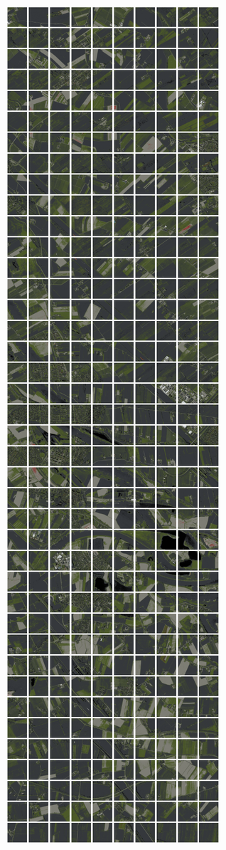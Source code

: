 <html>
<div>
<img src="https://github.com/HakkaTjakka/NL_TILE_MAP/blob/main/18/621/-1043/r.6210.-10430.png" height="44" width="44">
<img src="https://github.com/HakkaTjakka/NL_TILE_MAP/blob/main/18/621/-1043/r.6211.-10430.png" height="44" width="44">
<img src="https://github.com/HakkaTjakka/NL_TILE_MAP/blob/main/18/621/-1043/r.6212.-10430.png" height="44" width="44">
<img src="https://github.com/HakkaTjakka/NL_TILE_MAP/blob/main/18/621/-1043/r.6213.-10430.png" height="44" width="44">
<img src="https://github.com/HakkaTjakka/NL_TILE_MAP/blob/main/18/621/-1043/r.6214.-10430.png" height="44" width="44">
<img src="https://github.com/HakkaTjakka/NL_TILE_MAP/blob/main/18/621/-1043/r.6215.-10430.png" height="44" width="44">
<img src="https://github.com/HakkaTjakka/NL_TILE_MAP/blob/main/18/621/-1043/r.6216.-10430.png" height="44" width="44">
<img src="https://github.com/HakkaTjakka/NL_TILE_MAP/blob/main/18/621/-1043/r.6217.-10430.png" height="44" width="44">
<img src="https://github.com/HakkaTjakka/NL_TILE_MAP/blob/main/18/621/-1043/r.6218.-10430.png" height="44" width="44">
<img src="https://github.com/HakkaTjakka/NL_TILE_MAP/blob/main/18/621/-1043/r.6219.-10430.png" height="44" width="44">
<img src="https://github.com/HakkaTjakka/NL_TILE_MAP/blob/main/18/622/-1043/r.6220.-10430.png" height="44" width="44">
<img src="https://github.com/HakkaTjakka/NL_TILE_MAP/blob/main/18/622/-1043/r.6221.-10430.png" height="44" width="44">
<img src="https://github.com/HakkaTjakka/NL_TILE_MAP/blob/main/18/622/-1043/r.6222.-10430.png" height="44" width="44">
<img src="https://github.com/HakkaTjakka/NL_TILE_MAP/blob/main/18/622/-1043/r.6223.-10430.png" height="44" width="44">
<img src="https://github.com/HakkaTjakka/NL_TILE_MAP/blob/main/18/622/-1043/r.6224.-10430.png" height="44" width="44">
<img src="https://github.com/HakkaTjakka/NL_TILE_MAP/blob/main/18/622/-1043/r.6225.-10430.png" height="44" width="44">
<img src="https://github.com/HakkaTjakka/NL_TILE_MAP/blob/main/18/622/-1043/r.6226.-10430.png" height="44" width="44">
<img src="https://github.com/HakkaTjakka/NL_TILE_MAP/blob/main/18/622/-1043/r.6227.-10430.png" height="44" width="44">
<img src="https://github.com/HakkaTjakka/NL_TILE_MAP/blob/main/18/622/-1043/r.6228.-10430.png" height="44" width="44">
<img src="https://github.com/HakkaTjakka/NL_TILE_MAP/blob/main/18/622/-1043/r.6229.-10430.png" height="44" width="44">
<br>
<img src="https://github.com/HakkaTjakka/NL_TILE_MAP/blob/main/18/621/-1043/r.6210.-10429.png" height="44" width="44">
<img src="https://github.com/HakkaTjakka/NL_TILE_MAP/blob/main/18/621/-1043/r.6211.-10429.png" height="44" width="44">
<img src="https://github.com/HakkaTjakka/NL_TILE_MAP/blob/main/18/621/-1043/r.6212.-10429.png" height="44" width="44">
<img src="https://github.com/HakkaTjakka/NL_TILE_MAP/blob/main/18/621/-1043/r.6213.-10429.png" height="44" width="44">
<img src="https://github.com/HakkaTjakka/NL_TILE_MAP/blob/main/18/621/-1043/r.6214.-10429.png" height="44" width="44">
<img src="https://github.com/HakkaTjakka/NL_TILE_MAP/blob/main/18/621/-1043/r.6215.-10429.png" height="44" width="44">
<img src="https://github.com/HakkaTjakka/NL_TILE_MAP/blob/main/18/621/-1043/r.6216.-10429.png" height="44" width="44">
<img src="https://github.com/HakkaTjakka/NL_TILE_MAP/blob/main/18/621/-1043/r.6217.-10429.png" height="44" width="44">
<img src="https://github.com/HakkaTjakka/NL_TILE_MAP/blob/main/18/621/-1043/r.6218.-10429.png" height="44" width="44">
<img src="https://github.com/HakkaTjakka/NL_TILE_MAP/blob/main/18/621/-1043/r.6219.-10429.png" height="44" width="44">
<img src="https://github.com/HakkaTjakka/NL_TILE_MAP/blob/main/18/622/-1043/r.6220.-10429.png" height="44" width="44">
<img src="https://github.com/HakkaTjakka/NL_TILE_MAP/blob/main/18/622/-1043/r.6221.-10429.png" height="44" width="44">
<img src="https://github.com/HakkaTjakka/NL_TILE_MAP/blob/main/18/622/-1043/r.6222.-10429.png" height="44" width="44">
<img src="https://github.com/HakkaTjakka/NL_TILE_MAP/blob/main/18/622/-1043/r.6223.-10429.png" height="44" width="44">
<img src="https://github.com/HakkaTjakka/NL_TILE_MAP/blob/main/18/622/-1043/r.6224.-10429.png" height="44" width="44">
<img src="https://github.com/HakkaTjakka/NL_TILE_MAP/blob/main/18/622/-1043/r.6225.-10429.png" height="44" width="44">
<img src="https://github.com/HakkaTjakka/NL_TILE_MAP/blob/main/18/622/-1043/r.6226.-10429.png" height="44" width="44">
<img src="https://github.com/HakkaTjakka/NL_TILE_MAP/blob/main/18/622/-1043/r.6227.-10429.png" height="44" width="44">
<img src="https://github.com/HakkaTjakka/NL_TILE_MAP/blob/main/18/622/-1043/r.6228.-10429.png" height="44" width="44">
<img src="https://github.com/HakkaTjakka/NL_TILE_MAP/blob/main/18/622/-1043/r.6229.-10429.png" height="44" width="44">
<br>
<img src="https://github.com/HakkaTjakka/NL_TILE_MAP/blob/main/18/621/-1043/r.6210.-10428.png" height="44" width="44">
<img src="https://github.com/HakkaTjakka/NL_TILE_MAP/blob/main/18/621/-1043/r.6211.-10428.png" height="44" width="44">
<img src="https://github.com/HakkaTjakka/NL_TILE_MAP/blob/main/18/621/-1043/r.6212.-10428.png" height="44" width="44">
<img src="https://github.com/HakkaTjakka/NL_TILE_MAP/blob/main/18/621/-1043/r.6213.-10428.png" height="44" width="44">
<img src="https://github.com/HakkaTjakka/NL_TILE_MAP/blob/main/18/621/-1043/r.6214.-10428.png" height="44" width="44">
<img src="https://github.com/HakkaTjakka/NL_TILE_MAP/blob/main/18/621/-1043/r.6215.-10428.png" height="44" width="44">
<img src="https://github.com/HakkaTjakka/NL_TILE_MAP/blob/main/18/621/-1043/r.6216.-10428.png" height="44" width="44">
<img src="https://github.com/HakkaTjakka/NL_TILE_MAP/blob/main/18/621/-1043/r.6217.-10428.png" height="44" width="44">
<img src="https://github.com/HakkaTjakka/NL_TILE_MAP/blob/main/18/621/-1043/r.6218.-10428.png" height="44" width="44">
<img src="https://github.com/HakkaTjakka/NL_TILE_MAP/blob/main/18/621/-1043/r.6219.-10428.png" height="44" width="44">
<img src="https://github.com/HakkaTjakka/NL_TILE_MAP/blob/main/18/622/-1043/r.6220.-10428.png" height="44" width="44">
<img src="https://github.com/HakkaTjakka/NL_TILE_MAP/blob/main/18/622/-1043/r.6221.-10428.png" height="44" width="44">
<img src="https://github.com/HakkaTjakka/NL_TILE_MAP/blob/main/18/622/-1043/r.6222.-10428.png" height="44" width="44">
<img src="https://github.com/HakkaTjakka/NL_TILE_MAP/blob/main/18/622/-1043/r.6223.-10428.png" height="44" width="44">
<img src="https://github.com/HakkaTjakka/NL_TILE_MAP/blob/main/18/622/-1043/r.6224.-10428.png" height="44" width="44">
<img src="https://github.com/HakkaTjakka/NL_TILE_MAP/blob/main/18/622/-1043/r.6225.-10428.png" height="44" width="44">
<img src="https://github.com/HakkaTjakka/NL_TILE_MAP/blob/main/18/622/-1043/r.6226.-10428.png" height="44" width="44">
<img src="https://github.com/HakkaTjakka/NL_TILE_MAP/blob/main/18/622/-1043/r.6227.-10428.png" height="44" width="44">
<img src="https://github.com/HakkaTjakka/NL_TILE_MAP/blob/main/18/622/-1043/r.6228.-10428.png" height="44" width="44">
<img src="https://github.com/HakkaTjakka/NL_TILE_MAP/blob/main/18/622/-1043/r.6229.-10428.png" height="44" width="44">
<br>
<img src="https://github.com/HakkaTjakka/NL_TILE_MAP/blob/main/18/621/-1043/r.6210.-10427.png" height="44" width="44">
<img src="https://github.com/HakkaTjakka/NL_TILE_MAP/blob/main/18/621/-1043/r.6211.-10427.png" height="44" width="44">
<img src="https://github.com/HakkaTjakka/NL_TILE_MAP/blob/main/18/621/-1043/r.6212.-10427.png" height="44" width="44">
<img src="https://github.com/HakkaTjakka/NL_TILE_MAP/blob/main/18/621/-1043/r.6213.-10427.png" height="44" width="44">
<img src="https://github.com/HakkaTjakka/NL_TILE_MAP/blob/main/18/621/-1043/r.6214.-10427.png" height="44" width="44">
<img src="https://github.com/HakkaTjakka/NL_TILE_MAP/blob/main/18/621/-1043/r.6215.-10427.png" height="44" width="44">
<img src="https://github.com/HakkaTjakka/NL_TILE_MAP/blob/main/18/621/-1043/r.6216.-10427.png" height="44" width="44">
<img src="https://github.com/HakkaTjakka/NL_TILE_MAP/blob/main/18/621/-1043/r.6217.-10427.png" height="44" width="44">
<img src="https://github.com/HakkaTjakka/NL_TILE_MAP/blob/main/18/621/-1043/r.6218.-10427.png" height="44" width="44">
<img src="https://github.com/HakkaTjakka/NL_TILE_MAP/blob/main/18/621/-1043/r.6219.-10427.png" height="44" width="44">
<img src="https://github.com/HakkaTjakka/NL_TILE_MAP/blob/main/18/622/-1043/r.6220.-10427.png" height="44" width="44">
<img src="https://github.com/HakkaTjakka/NL_TILE_MAP/blob/main/18/622/-1043/r.6221.-10427.png" height="44" width="44">
<img src="https://github.com/HakkaTjakka/NL_TILE_MAP/blob/main/18/622/-1043/r.6222.-10427.png" height="44" width="44">
<img src="https://github.com/HakkaTjakka/NL_TILE_MAP/blob/main/18/622/-1043/r.6223.-10427.png" height="44" width="44">
<img src="https://github.com/HakkaTjakka/NL_TILE_MAP/blob/main/18/622/-1043/r.6224.-10427.png" height="44" width="44">
<img src="https://github.com/HakkaTjakka/NL_TILE_MAP/blob/main/18/622/-1043/r.6225.-10427.png" height="44" width="44">
<img src="https://github.com/HakkaTjakka/NL_TILE_MAP/blob/main/18/622/-1043/r.6226.-10427.png" height="44" width="44">
<img src="https://github.com/HakkaTjakka/NL_TILE_MAP/blob/main/18/622/-1043/r.6227.-10427.png" height="44" width="44">
<img src="https://github.com/HakkaTjakka/NL_TILE_MAP/blob/main/18/622/-1043/r.6228.-10427.png" height="44" width="44">
<img src="https://github.com/HakkaTjakka/NL_TILE_MAP/blob/main/18/622/-1043/r.6229.-10427.png" height="44" width="44">
<br>
<img src="https://github.com/HakkaTjakka/NL_TILE_MAP/blob/main/18/621/-1043/r.6210.-10426.png" height="44" width="44">
<img src="https://github.com/HakkaTjakka/NL_TILE_MAP/blob/main/18/621/-1043/r.6211.-10426.png" height="44" width="44">
<img src="https://github.com/HakkaTjakka/NL_TILE_MAP/blob/main/18/621/-1043/r.6212.-10426.png" height="44" width="44">
<img src="https://github.com/HakkaTjakka/NL_TILE_MAP/blob/main/18/621/-1043/r.6213.-10426.png" height="44" width="44">
<img src="https://github.com/HakkaTjakka/NL_TILE_MAP/blob/main/18/621/-1043/r.6214.-10426.png" height="44" width="44">
<img src="https://github.com/HakkaTjakka/NL_TILE_MAP/blob/main/18/621/-1043/r.6215.-10426.png" height="44" width="44">
<img src="https://github.com/HakkaTjakka/NL_TILE_MAP/blob/main/18/621/-1043/r.6216.-10426.png" height="44" width="44">
<img src="https://github.com/HakkaTjakka/NL_TILE_MAP/blob/main/18/621/-1043/r.6217.-10426.png" height="44" width="44">
<img src="https://github.com/HakkaTjakka/NL_TILE_MAP/blob/main/18/621/-1043/r.6218.-10426.png" height="44" width="44">
<img src="https://github.com/HakkaTjakka/NL_TILE_MAP/blob/main/18/621/-1043/r.6219.-10426.png" height="44" width="44">
<img src="https://github.com/HakkaTjakka/NL_TILE_MAP/blob/main/18/622/-1043/r.6220.-10426.png" height="44" width="44">
<img src="https://github.com/HakkaTjakka/NL_TILE_MAP/blob/main/18/622/-1043/r.6221.-10426.png" height="44" width="44">
<img src="https://github.com/HakkaTjakka/NL_TILE_MAP/blob/main/18/622/-1043/r.6222.-10426.png" height="44" width="44">
<img src="https://github.com/HakkaTjakka/NL_TILE_MAP/blob/main/18/622/-1043/r.6223.-10426.png" height="44" width="44">
<img src="https://github.com/HakkaTjakka/NL_TILE_MAP/blob/main/18/622/-1043/r.6224.-10426.png" height="44" width="44">
<img src="https://github.com/HakkaTjakka/NL_TILE_MAP/blob/main/18/622/-1043/r.6225.-10426.png" height="44" width="44">
<img src="https://github.com/HakkaTjakka/NL_TILE_MAP/blob/main/18/622/-1043/r.6226.-10426.png" height="44" width="44">
<img src="https://github.com/HakkaTjakka/NL_TILE_MAP/blob/main/18/622/-1043/r.6227.-10426.png" height="44" width="44">
<img src="https://github.com/HakkaTjakka/NL_TILE_MAP/blob/main/18/622/-1043/r.6228.-10426.png" height="44" width="44">
<img src="https://github.com/HakkaTjakka/NL_TILE_MAP/blob/main/18/622/-1043/r.6229.-10426.png" height="44" width="44">
<br>
<img src="https://github.com/HakkaTjakka/NL_TILE_MAP/blob/main/18/621/-1043/r.6210.-10425.png" height="44" width="44">
<img src="https://github.com/HakkaTjakka/NL_TILE_MAP/blob/main/18/621/-1043/r.6211.-10425.png" height="44" width="44">
<img src="https://github.com/HakkaTjakka/NL_TILE_MAP/blob/main/18/621/-1043/r.6212.-10425.png" height="44" width="44">
<img src="https://github.com/HakkaTjakka/NL_TILE_MAP/blob/main/18/621/-1043/r.6213.-10425.png" height="44" width="44">
<img src="https://github.com/HakkaTjakka/NL_TILE_MAP/blob/main/18/621/-1043/r.6214.-10425.png" height="44" width="44">
<img src="https://github.com/HakkaTjakka/NL_TILE_MAP/blob/main/18/621/-1043/r.6215.-10425.png" height="44" width="44">
<img src="https://github.com/HakkaTjakka/NL_TILE_MAP/blob/main/18/621/-1043/r.6216.-10425.png" height="44" width="44">
<img src="https://github.com/HakkaTjakka/NL_TILE_MAP/blob/main/18/621/-1043/r.6217.-10425.png" height="44" width="44">
<img src="https://github.com/HakkaTjakka/NL_TILE_MAP/blob/main/18/621/-1043/r.6218.-10425.png" height="44" width="44">
<img src="https://github.com/HakkaTjakka/NL_TILE_MAP/blob/main/18/621/-1043/r.6219.-10425.png" height="44" width="44">
<img src="https://github.com/HakkaTjakka/NL_TILE_MAP/blob/main/18/622/-1043/r.6220.-10425.png" height="44" width="44">
<img src="https://github.com/HakkaTjakka/NL_TILE_MAP/blob/main/18/622/-1043/r.6221.-10425.png" height="44" width="44">
<img src="https://github.com/HakkaTjakka/NL_TILE_MAP/blob/main/18/622/-1043/r.6222.-10425.png" height="44" width="44">
<img src="https://github.com/HakkaTjakka/NL_TILE_MAP/blob/main/18/622/-1043/r.6223.-10425.png" height="44" width="44">
<img src="https://github.com/HakkaTjakka/NL_TILE_MAP/blob/main/18/622/-1043/r.6224.-10425.png" height="44" width="44">
<img src="https://github.com/HakkaTjakka/NL_TILE_MAP/blob/main/18/622/-1043/r.6225.-10425.png" height="44" width="44">
<img src="https://github.com/HakkaTjakka/NL_TILE_MAP/blob/main/18/622/-1043/r.6226.-10425.png" height="44" width="44">
<img src="https://github.com/HakkaTjakka/NL_TILE_MAP/blob/main/18/622/-1043/r.6227.-10425.png" height="44" width="44">
<img src="https://github.com/HakkaTjakka/NL_TILE_MAP/blob/main/18/622/-1043/r.6228.-10425.png" height="44" width="44">
<img src="https://github.com/HakkaTjakka/NL_TILE_MAP/blob/main/18/622/-1043/r.6229.-10425.png" height="44" width="44">
<br>
<img src="https://github.com/HakkaTjakka/NL_TILE_MAP/blob/main/18/621/-1043/r.6210.-10424.png" height="44" width="44">
<img src="https://github.com/HakkaTjakka/NL_TILE_MAP/blob/main/18/621/-1043/r.6211.-10424.png" height="44" width="44">
<img src="https://github.com/HakkaTjakka/NL_TILE_MAP/blob/main/18/621/-1043/r.6212.-10424.png" height="44" width="44">
<img src="https://github.com/HakkaTjakka/NL_TILE_MAP/blob/main/18/621/-1043/r.6213.-10424.png" height="44" width="44">
<img src="https://github.com/HakkaTjakka/NL_TILE_MAP/blob/main/18/621/-1043/r.6214.-10424.png" height="44" width="44">
<img src="https://github.com/HakkaTjakka/NL_TILE_MAP/blob/main/18/621/-1043/r.6215.-10424.png" height="44" width="44">
<img src="https://github.com/HakkaTjakka/NL_TILE_MAP/blob/main/18/621/-1043/r.6216.-10424.png" height="44" width="44">
<img src="https://github.com/HakkaTjakka/NL_TILE_MAP/blob/main/18/621/-1043/r.6217.-10424.png" height="44" width="44">
<img src="https://github.com/HakkaTjakka/NL_TILE_MAP/blob/main/18/621/-1043/r.6218.-10424.png" height="44" width="44">
<img src="https://github.com/HakkaTjakka/NL_TILE_MAP/blob/main/18/621/-1043/r.6219.-10424.png" height="44" width="44">
<img src="https://github.com/HakkaTjakka/NL_TILE_MAP/blob/main/18/622/-1043/r.6220.-10424.png" height="44" width="44">
<img src="https://github.com/HakkaTjakka/NL_TILE_MAP/blob/main/18/622/-1043/r.6221.-10424.png" height="44" width="44">
<img src="https://github.com/HakkaTjakka/NL_TILE_MAP/blob/main/18/622/-1043/r.6222.-10424.png" height="44" width="44">
<img src="https://github.com/HakkaTjakka/NL_TILE_MAP/blob/main/18/622/-1043/r.6223.-10424.png" height="44" width="44">
<img src="https://github.com/HakkaTjakka/NL_TILE_MAP/blob/main/18/622/-1043/r.6224.-10424.png" height="44" width="44">
<img src="https://github.com/HakkaTjakka/NL_TILE_MAP/blob/main/18/622/-1043/r.6225.-10424.png" height="44" width="44">
<img src="https://github.com/HakkaTjakka/NL_TILE_MAP/blob/main/18/622/-1043/r.6226.-10424.png" height="44" width="44">
<img src="https://github.com/HakkaTjakka/NL_TILE_MAP/blob/main/18/622/-1043/r.6227.-10424.png" height="44" width="44">
<img src="https://github.com/HakkaTjakka/NL_TILE_MAP/blob/main/18/622/-1043/r.6228.-10424.png" height="44" width="44">
<img src="https://github.com/HakkaTjakka/NL_TILE_MAP/blob/main/18/622/-1043/r.6229.-10424.png" height="44" width="44">
<br>
<img src="https://github.com/HakkaTjakka/NL_TILE_MAP/blob/main/18/621/-1043/r.6210.-10423.png" height="44" width="44">
<img src="https://github.com/HakkaTjakka/NL_TILE_MAP/blob/main/18/621/-1043/r.6211.-10423.png" height="44" width="44">
<img src="https://github.com/HakkaTjakka/NL_TILE_MAP/blob/main/18/621/-1043/r.6212.-10423.png" height="44" width="44">
<img src="https://github.com/HakkaTjakka/NL_TILE_MAP/blob/main/18/621/-1043/r.6213.-10423.png" height="44" width="44">
<img src="https://github.com/HakkaTjakka/NL_TILE_MAP/blob/main/18/621/-1043/r.6214.-10423.png" height="44" width="44">
<img src="https://github.com/HakkaTjakka/NL_TILE_MAP/blob/main/18/621/-1043/r.6215.-10423.png" height="44" width="44">
<img src="https://github.com/HakkaTjakka/NL_TILE_MAP/blob/main/18/621/-1043/r.6216.-10423.png" height="44" width="44">
<img src="https://github.com/HakkaTjakka/NL_TILE_MAP/blob/main/18/621/-1043/r.6217.-10423.png" height="44" width="44">
<img src="https://github.com/HakkaTjakka/NL_TILE_MAP/blob/main/18/621/-1043/r.6218.-10423.png" height="44" width="44">
<img src="https://github.com/HakkaTjakka/NL_TILE_MAP/blob/main/18/621/-1043/r.6219.-10423.png" height="44" width="44">
<img src="https://github.com/HakkaTjakka/NL_TILE_MAP/blob/main/18/622/-1043/r.6220.-10423.png" height="44" width="44">
<img src="https://github.com/HakkaTjakka/NL_TILE_MAP/blob/main/18/622/-1043/r.6221.-10423.png" height="44" width="44">
<img src="https://github.com/HakkaTjakka/NL_TILE_MAP/blob/main/18/622/-1043/r.6222.-10423.png" height="44" width="44">
<img src="https://github.com/HakkaTjakka/NL_TILE_MAP/blob/main/18/622/-1043/r.6223.-10423.png" height="44" width="44">
<img src="https://github.com/HakkaTjakka/NL_TILE_MAP/blob/main/18/622/-1043/r.6224.-10423.png" height="44" width="44">
<img src="https://github.com/HakkaTjakka/NL_TILE_MAP/blob/main/18/622/-1043/r.6225.-10423.png" height="44" width="44">
<img src="https://github.com/HakkaTjakka/NL_TILE_MAP/blob/main/18/622/-1043/r.6226.-10423.png" height="44" width="44">
<img src="https://github.com/HakkaTjakka/NL_TILE_MAP/blob/main/18/622/-1043/r.6227.-10423.png" height="44" width="44">
<img src="https://github.com/HakkaTjakka/NL_TILE_MAP/blob/main/18/622/-1043/r.6228.-10423.png" height="44" width="44">
<img src="https://github.com/HakkaTjakka/NL_TILE_MAP/blob/main/18/622/-1043/r.6229.-10423.png" height="44" width="44">
<br>
<img src="https://github.com/HakkaTjakka/NL_TILE_MAP/blob/main/18/621/-1043/r.6210.-10422.png" height="44" width="44">
<img src="https://github.com/HakkaTjakka/NL_TILE_MAP/blob/main/18/621/-1043/r.6211.-10422.png" height="44" width="44">
<img src="https://github.com/HakkaTjakka/NL_TILE_MAP/blob/main/18/621/-1043/r.6212.-10422.png" height="44" width="44">
<img src="https://github.com/HakkaTjakka/NL_TILE_MAP/blob/main/18/621/-1043/r.6213.-10422.png" height="44" width="44">
<img src="https://github.com/HakkaTjakka/NL_TILE_MAP/blob/main/18/621/-1043/r.6214.-10422.png" height="44" width="44">
<img src="https://github.com/HakkaTjakka/NL_TILE_MAP/blob/main/18/621/-1043/r.6215.-10422.png" height="44" width="44">
<img src="https://github.com/HakkaTjakka/NL_TILE_MAP/blob/main/18/621/-1043/r.6216.-10422.png" height="44" width="44">
<img src="https://github.com/HakkaTjakka/NL_TILE_MAP/blob/main/18/621/-1043/r.6217.-10422.png" height="44" width="44">
<img src="https://github.com/HakkaTjakka/NL_TILE_MAP/blob/main/18/621/-1043/r.6218.-10422.png" height="44" width="44">
<img src="https://github.com/HakkaTjakka/NL_TILE_MAP/blob/main/18/621/-1043/r.6219.-10422.png" height="44" width="44">
<img src="https://github.com/HakkaTjakka/NL_TILE_MAP/blob/main/18/622/-1043/r.6220.-10422.png" height="44" width="44">
<img src="https://github.com/HakkaTjakka/NL_TILE_MAP/blob/main/18/622/-1043/r.6221.-10422.png" height="44" width="44">
<img src="https://github.com/HakkaTjakka/NL_TILE_MAP/blob/main/18/622/-1043/r.6222.-10422.png" height="44" width="44">
<img src="https://github.com/HakkaTjakka/NL_TILE_MAP/blob/main/18/622/-1043/r.6223.-10422.png" height="44" width="44">
<img src="https://github.com/HakkaTjakka/NL_TILE_MAP/blob/main/18/622/-1043/r.6224.-10422.png" height="44" width="44">
<img src="https://github.com/HakkaTjakka/NL_TILE_MAP/blob/main/18/622/-1043/r.6225.-10422.png" height="44" width="44">
<img src="https://github.com/HakkaTjakka/NL_TILE_MAP/blob/main/18/622/-1043/r.6226.-10422.png" height="44" width="44">
<img src="https://github.com/HakkaTjakka/NL_TILE_MAP/blob/main/18/622/-1043/r.6227.-10422.png" height="44" width="44">
<img src="https://github.com/HakkaTjakka/NL_TILE_MAP/blob/main/18/622/-1043/r.6228.-10422.png" height="44" width="44">
<img src="https://github.com/HakkaTjakka/NL_TILE_MAP/blob/main/18/622/-1043/r.6229.-10422.png" height="44" width="44">
<br>
<img src="https://github.com/HakkaTjakka/NL_TILE_MAP/blob/main/18/621/-1043/r.6210.-10421.png" height="44" width="44">
<img src="https://github.com/HakkaTjakka/NL_TILE_MAP/blob/main/18/621/-1043/r.6211.-10421.png" height="44" width="44">
<img src="https://github.com/HakkaTjakka/NL_TILE_MAP/blob/main/18/621/-1043/r.6212.-10421.png" height="44" width="44">
<img src="https://github.com/HakkaTjakka/NL_TILE_MAP/blob/main/18/621/-1043/r.6213.-10421.png" height="44" width="44">
<img src="https://github.com/HakkaTjakka/NL_TILE_MAP/blob/main/18/621/-1043/r.6214.-10421.png" height="44" width="44">
<img src="https://github.com/HakkaTjakka/NL_TILE_MAP/blob/main/18/621/-1043/r.6215.-10421.png" height="44" width="44">
<img src="https://github.com/HakkaTjakka/NL_TILE_MAP/blob/main/18/621/-1043/r.6216.-10421.png" height="44" width="44">
<img src="https://github.com/HakkaTjakka/NL_TILE_MAP/blob/main/18/621/-1043/r.6217.-10421.png" height="44" width="44">
<img src="https://github.com/HakkaTjakka/NL_TILE_MAP/blob/main/18/621/-1043/r.6218.-10421.png" height="44" width="44">
<img src="https://github.com/HakkaTjakka/NL_TILE_MAP/blob/main/18/621/-1043/r.6219.-10421.png" height="44" width="44">
<img src="https://github.com/HakkaTjakka/NL_TILE_MAP/blob/main/18/622/-1043/r.6220.-10421.png" height="44" width="44">
<img src="https://github.com/HakkaTjakka/NL_TILE_MAP/blob/main/18/622/-1043/r.6221.-10421.png" height="44" width="44">
<img src="https://github.com/HakkaTjakka/NL_TILE_MAP/blob/main/18/622/-1043/r.6222.-10421.png" height="44" width="44">
<img src="https://github.com/HakkaTjakka/NL_TILE_MAP/blob/main/18/622/-1043/r.6223.-10421.png" height="44" width="44">
<img src="https://github.com/HakkaTjakka/NL_TILE_MAP/blob/main/18/622/-1043/r.6224.-10421.png" height="44" width="44">
<img src="https://github.com/HakkaTjakka/NL_TILE_MAP/blob/main/18/622/-1043/r.6225.-10421.png" height="44" width="44">
<img src="https://github.com/HakkaTjakka/NL_TILE_MAP/blob/main/18/622/-1043/r.6226.-10421.png" height="44" width="44">
<img src="https://github.com/HakkaTjakka/NL_TILE_MAP/blob/main/18/622/-1043/r.6227.-10421.png" height="44" width="44">
<img src="https://github.com/HakkaTjakka/NL_TILE_MAP/blob/main/18/622/-1043/r.6228.-10421.png" height="44" width="44">
<img src="https://github.com/HakkaTjakka/NL_TILE_MAP/blob/main/18/622/-1043/r.6229.-10421.png" height="44" width="44">
<br>
<img src="https://github.com/HakkaTjakka/NL_TILE_MAP/blob/main/18/621/-1042/r.6210.-10420.png" height="44" width="44">
<img src="https://github.com/HakkaTjakka/NL_TILE_MAP/blob/main/18/621/-1042/r.6211.-10420.png" height="44" width="44">
<img src="https://github.com/HakkaTjakka/NL_TILE_MAP/blob/main/18/621/-1042/r.6212.-10420.png" height="44" width="44">
<img src="https://github.com/HakkaTjakka/NL_TILE_MAP/blob/main/18/621/-1042/r.6213.-10420.png" height="44" width="44">
<img src="https://github.com/HakkaTjakka/NL_TILE_MAP/blob/main/18/621/-1042/r.6214.-10420.png" height="44" width="44">
<img src="https://github.com/HakkaTjakka/NL_TILE_MAP/blob/main/18/621/-1042/r.6215.-10420.png" height="44" width="44">
<img src="https://github.com/HakkaTjakka/NL_TILE_MAP/blob/main/18/621/-1042/r.6216.-10420.png" height="44" width="44">
<img src="https://github.com/HakkaTjakka/NL_TILE_MAP/blob/main/18/621/-1042/r.6217.-10420.png" height="44" width="44">
<img src="https://github.com/HakkaTjakka/NL_TILE_MAP/blob/main/18/621/-1042/r.6218.-10420.png" height="44" width="44">
<img src="https://github.com/HakkaTjakka/NL_TILE_MAP/blob/main/18/621/-1042/r.6219.-10420.png" height="44" width="44">
<img src="https://github.com/HakkaTjakka/NL_TILE_MAP/blob/main/18/622/-1042/r.6220.-10420.png" height="44" width="44">
<img src="https://github.com/HakkaTjakka/NL_TILE_MAP/blob/main/18/622/-1042/r.6221.-10420.png" height="44" width="44">
<img src="https://github.com/HakkaTjakka/NL_TILE_MAP/blob/main/18/622/-1042/r.6222.-10420.png" height="44" width="44">
<img src="https://github.com/HakkaTjakka/NL_TILE_MAP/blob/main/18/622/-1042/r.6223.-10420.png" height="44" width="44">
<img src="https://github.com/HakkaTjakka/NL_TILE_MAP/blob/main/18/622/-1042/r.6224.-10420.png" height="44" width="44">
<img src="https://github.com/HakkaTjakka/NL_TILE_MAP/blob/main/18/622/-1042/r.6225.-10420.png" height="44" width="44">
<img src="https://github.com/HakkaTjakka/NL_TILE_MAP/blob/main/18/622/-1042/r.6226.-10420.png" height="44" width="44">
<img src="https://github.com/HakkaTjakka/NL_TILE_MAP/blob/main/18/622/-1042/r.6227.-10420.png" height="44" width="44">
<img src="https://github.com/HakkaTjakka/NL_TILE_MAP/blob/main/18/622/-1042/r.6228.-10420.png" height="44" width="44">
<img src="https://github.com/HakkaTjakka/NL_TILE_MAP/blob/main/18/622/-1042/r.6229.-10420.png" height="44" width="44">
<br>
<img src="https://github.com/HakkaTjakka/NL_TILE_MAP/blob/main/18/621/-1042/r.6210.-10419.png" height="44" width="44">
<img src="https://github.com/HakkaTjakka/NL_TILE_MAP/blob/main/18/621/-1042/r.6211.-10419.png" height="44" width="44">
<img src="https://github.com/HakkaTjakka/NL_TILE_MAP/blob/main/18/621/-1042/r.6212.-10419.png" height="44" width="44">
<img src="https://github.com/HakkaTjakka/NL_TILE_MAP/blob/main/18/621/-1042/r.6213.-10419.png" height="44" width="44">
<img src="https://github.com/HakkaTjakka/NL_TILE_MAP/blob/main/18/621/-1042/r.6214.-10419.png" height="44" width="44">
<img src="https://github.com/HakkaTjakka/NL_TILE_MAP/blob/main/18/621/-1042/r.6215.-10419.png" height="44" width="44">
<img src="https://github.com/HakkaTjakka/NL_TILE_MAP/blob/main/18/621/-1042/r.6216.-10419.png" height="44" width="44">
<img src="https://github.com/HakkaTjakka/NL_TILE_MAP/blob/main/18/621/-1042/r.6217.-10419.png" height="44" width="44">
<img src="https://github.com/HakkaTjakka/NL_TILE_MAP/blob/main/18/621/-1042/r.6218.-10419.png" height="44" width="44">
<img src="https://github.com/HakkaTjakka/NL_TILE_MAP/blob/main/18/621/-1042/r.6219.-10419.png" height="44" width="44">
<img src="https://github.com/HakkaTjakka/NL_TILE_MAP/blob/main/18/622/-1042/r.6220.-10419.png" height="44" width="44">
<img src="https://github.com/HakkaTjakka/NL_TILE_MAP/blob/main/18/622/-1042/r.6221.-10419.png" height="44" width="44">
<img src="https://github.com/HakkaTjakka/NL_TILE_MAP/blob/main/18/622/-1042/r.6222.-10419.png" height="44" width="44">
<img src="https://github.com/HakkaTjakka/NL_TILE_MAP/blob/main/18/622/-1042/r.6223.-10419.png" height="44" width="44">
<img src="https://github.com/HakkaTjakka/NL_TILE_MAP/blob/main/18/622/-1042/r.6224.-10419.png" height="44" width="44">
<img src="https://github.com/HakkaTjakka/NL_TILE_MAP/blob/main/18/622/-1042/r.6225.-10419.png" height="44" width="44">
<img src="https://github.com/HakkaTjakka/NL_TILE_MAP/blob/main/18/622/-1042/r.6226.-10419.png" height="44" width="44">
<img src="https://github.com/HakkaTjakka/NL_TILE_MAP/blob/main/18/622/-1042/r.6227.-10419.png" height="44" width="44">
<img src="https://github.com/HakkaTjakka/NL_TILE_MAP/blob/main/18/622/-1042/r.6228.-10419.png" height="44" width="44">
<img src="https://github.com/HakkaTjakka/NL_TILE_MAP/blob/main/18/622/-1042/r.6229.-10419.png" height="44" width="44">
<br>
<img src="https://github.com/HakkaTjakka/NL_TILE_MAP/blob/main/18/621/-1042/r.6210.-10418.png" height="44" width="44">
<img src="https://github.com/HakkaTjakka/NL_TILE_MAP/blob/main/18/621/-1042/r.6211.-10418.png" height="44" width="44">
<img src="https://github.com/HakkaTjakka/NL_TILE_MAP/blob/main/18/621/-1042/r.6212.-10418.png" height="44" width="44">
<img src="https://github.com/HakkaTjakka/NL_TILE_MAP/blob/main/18/621/-1042/r.6213.-10418.png" height="44" width="44">
<img src="https://github.com/HakkaTjakka/NL_TILE_MAP/blob/main/18/621/-1042/r.6214.-10418.png" height="44" width="44">
<img src="https://github.com/HakkaTjakka/NL_TILE_MAP/blob/main/18/621/-1042/r.6215.-10418.png" height="44" width="44">
<img src="https://github.com/HakkaTjakka/NL_TILE_MAP/blob/main/18/621/-1042/r.6216.-10418.png" height="44" width="44">
<img src="https://github.com/HakkaTjakka/NL_TILE_MAP/blob/main/18/621/-1042/r.6217.-10418.png" height="44" width="44">
<img src="https://github.com/HakkaTjakka/NL_TILE_MAP/blob/main/18/621/-1042/r.6218.-10418.png" height="44" width="44">
<img src="https://github.com/HakkaTjakka/NL_TILE_MAP/blob/main/18/621/-1042/r.6219.-10418.png" height="44" width="44">
<img src="https://github.com/HakkaTjakka/NL_TILE_MAP/blob/main/18/622/-1042/r.6220.-10418.png" height="44" width="44">
<img src="https://github.com/HakkaTjakka/NL_TILE_MAP/blob/main/18/622/-1042/r.6221.-10418.png" height="44" width="44">
<img src="https://github.com/HakkaTjakka/NL_TILE_MAP/blob/main/18/622/-1042/r.6222.-10418.png" height="44" width="44">
<img src="https://github.com/HakkaTjakka/NL_TILE_MAP/blob/main/18/622/-1042/r.6223.-10418.png" height="44" width="44">
<img src="https://github.com/HakkaTjakka/NL_TILE_MAP/blob/main/18/622/-1042/r.6224.-10418.png" height="44" width="44">
<img src="https://github.com/HakkaTjakka/NL_TILE_MAP/blob/main/18/622/-1042/r.6225.-10418.png" height="44" width="44">
<img src="https://github.com/HakkaTjakka/NL_TILE_MAP/blob/main/18/622/-1042/r.6226.-10418.png" height="44" width="44">
<img src="https://github.com/HakkaTjakka/NL_TILE_MAP/blob/main/18/622/-1042/r.6227.-10418.png" height="44" width="44">
<img src="https://github.com/HakkaTjakka/NL_TILE_MAP/blob/main/18/622/-1042/r.6228.-10418.png" height="44" width="44">
<img src="https://github.com/HakkaTjakka/NL_TILE_MAP/blob/main/18/622/-1042/r.6229.-10418.png" height="44" width="44">
<br>
<img src="https://github.com/HakkaTjakka/NL_TILE_MAP/blob/main/18/621/-1042/r.6210.-10417.png" height="44" width="44">
<img src="https://github.com/HakkaTjakka/NL_TILE_MAP/blob/main/18/621/-1042/r.6211.-10417.png" height="44" width="44">
<img src="https://github.com/HakkaTjakka/NL_TILE_MAP/blob/main/18/621/-1042/r.6212.-10417.png" height="44" width="44">
<img src="https://github.com/HakkaTjakka/NL_TILE_MAP/blob/main/18/621/-1042/r.6213.-10417.png" height="44" width="44">
<img src="https://github.com/HakkaTjakka/NL_TILE_MAP/blob/main/18/621/-1042/r.6214.-10417.png" height="44" width="44">
<img src="https://github.com/HakkaTjakka/NL_TILE_MAP/blob/main/18/621/-1042/r.6215.-10417.png" height="44" width="44">
<img src="https://github.com/HakkaTjakka/NL_TILE_MAP/blob/main/18/621/-1042/r.6216.-10417.png" height="44" width="44">
<img src="https://github.com/HakkaTjakka/NL_TILE_MAP/blob/main/18/621/-1042/r.6217.-10417.png" height="44" width="44">
<img src="https://github.com/HakkaTjakka/NL_TILE_MAP/blob/main/18/621/-1042/r.6218.-10417.png" height="44" width="44">
<img src="https://github.com/HakkaTjakka/NL_TILE_MAP/blob/main/18/621/-1042/r.6219.-10417.png" height="44" width="44">
<img src="https://github.com/HakkaTjakka/NL_TILE_MAP/blob/main/18/622/-1042/r.6220.-10417.png" height="44" width="44">
<img src="https://github.com/HakkaTjakka/NL_TILE_MAP/blob/main/18/622/-1042/r.6221.-10417.png" height="44" width="44">
<img src="https://github.com/HakkaTjakka/NL_TILE_MAP/blob/main/18/622/-1042/r.6222.-10417.png" height="44" width="44">
<img src="https://github.com/HakkaTjakka/NL_TILE_MAP/blob/main/18/622/-1042/r.6223.-10417.png" height="44" width="44">
<img src="https://github.com/HakkaTjakka/NL_TILE_MAP/blob/main/18/622/-1042/r.6224.-10417.png" height="44" width="44">
<img src="https://github.com/HakkaTjakka/NL_TILE_MAP/blob/main/18/622/-1042/r.6225.-10417.png" height="44" width="44">
<img src="https://github.com/HakkaTjakka/NL_TILE_MAP/blob/main/18/622/-1042/r.6226.-10417.png" height="44" width="44">
<img src="https://github.com/HakkaTjakka/NL_TILE_MAP/blob/main/18/622/-1042/r.6227.-10417.png" height="44" width="44">
<img src="https://github.com/HakkaTjakka/NL_TILE_MAP/blob/main/18/622/-1042/r.6228.-10417.png" height="44" width="44">
<img src="https://github.com/HakkaTjakka/NL_TILE_MAP/blob/main/18/622/-1042/r.6229.-10417.png" height="44" width="44">
<br>
<img src="https://github.com/HakkaTjakka/NL_TILE_MAP/blob/main/18/621/-1042/r.6210.-10416.png" height="44" width="44">
<img src="https://github.com/HakkaTjakka/NL_TILE_MAP/blob/main/18/621/-1042/r.6211.-10416.png" height="44" width="44">
<img src="https://github.com/HakkaTjakka/NL_TILE_MAP/blob/main/18/621/-1042/r.6212.-10416.png" height="44" width="44">
<img src="https://github.com/HakkaTjakka/NL_TILE_MAP/blob/main/18/621/-1042/r.6213.-10416.png" height="44" width="44">
<img src="https://github.com/HakkaTjakka/NL_TILE_MAP/blob/main/18/621/-1042/r.6214.-10416.png" height="44" width="44">
<img src="https://github.com/HakkaTjakka/NL_TILE_MAP/blob/main/18/621/-1042/r.6215.-10416.png" height="44" width="44">
<img src="https://github.com/HakkaTjakka/NL_TILE_MAP/blob/main/18/621/-1042/r.6216.-10416.png" height="44" width="44">
<img src="https://github.com/HakkaTjakka/NL_TILE_MAP/blob/main/18/621/-1042/r.6217.-10416.png" height="44" width="44">
<img src="https://github.com/HakkaTjakka/NL_TILE_MAP/blob/main/18/621/-1042/r.6218.-10416.png" height="44" width="44">
<img src="https://github.com/HakkaTjakka/NL_TILE_MAP/blob/main/18/621/-1042/r.6219.-10416.png" height="44" width="44">
<img src="https://github.com/HakkaTjakka/NL_TILE_MAP/blob/main/18/622/-1042/r.6220.-10416.png" height="44" width="44">
<img src="https://github.com/HakkaTjakka/NL_TILE_MAP/blob/main/18/622/-1042/r.6221.-10416.png" height="44" width="44">
<img src="https://github.com/HakkaTjakka/NL_TILE_MAP/blob/main/18/622/-1042/r.6222.-10416.png" height="44" width="44">
<img src="https://github.com/HakkaTjakka/NL_TILE_MAP/blob/main/18/622/-1042/r.6223.-10416.png" height="44" width="44">
<img src="https://github.com/HakkaTjakka/NL_TILE_MAP/blob/main/18/622/-1042/r.6224.-10416.png" height="44" width="44">
<img src="https://github.com/HakkaTjakka/NL_TILE_MAP/blob/main/18/622/-1042/r.6225.-10416.png" height="44" width="44">
<img src="https://github.com/HakkaTjakka/NL_TILE_MAP/blob/main/18/622/-1042/r.6226.-10416.png" height="44" width="44">
<img src="https://github.com/HakkaTjakka/NL_TILE_MAP/blob/main/18/622/-1042/r.6227.-10416.png" height="44" width="44">
<img src="https://github.com/HakkaTjakka/NL_TILE_MAP/blob/main/18/622/-1042/r.6228.-10416.png" height="44" width="44">
<img src="https://github.com/HakkaTjakka/NL_TILE_MAP/blob/main/18/622/-1042/r.6229.-10416.png" height="44" width="44">
<br>
<img src="https://github.com/HakkaTjakka/NL_TILE_MAP/blob/main/18/621/-1042/r.6210.-10415.png" height="44" width="44">
<img src="https://github.com/HakkaTjakka/NL_TILE_MAP/blob/main/18/621/-1042/r.6211.-10415.png" height="44" width="44">
<img src="https://github.com/HakkaTjakka/NL_TILE_MAP/blob/main/18/621/-1042/r.6212.-10415.png" height="44" width="44">
<img src="https://github.com/HakkaTjakka/NL_TILE_MAP/blob/main/18/621/-1042/r.6213.-10415.png" height="44" width="44">
<img src="https://github.com/HakkaTjakka/NL_TILE_MAP/blob/main/18/621/-1042/r.6214.-10415.png" height="44" width="44">
<img src="https://github.com/HakkaTjakka/NL_TILE_MAP/blob/main/18/621/-1042/r.6215.-10415.png" height="44" width="44">
<img src="https://github.com/HakkaTjakka/NL_TILE_MAP/blob/main/18/621/-1042/r.6216.-10415.png" height="44" width="44">
<img src="https://github.com/HakkaTjakka/NL_TILE_MAP/blob/main/18/621/-1042/r.6217.-10415.png" height="44" width="44">
<img src="https://github.com/HakkaTjakka/NL_TILE_MAP/blob/main/18/621/-1042/r.6218.-10415.png" height="44" width="44">
<img src="https://github.com/HakkaTjakka/NL_TILE_MAP/blob/main/18/621/-1042/r.6219.-10415.png" height="44" width="44">
<img src="https://github.com/HakkaTjakka/NL_TILE_MAP/blob/main/18/622/-1042/r.6220.-10415.png" height="44" width="44">
<img src="https://github.com/HakkaTjakka/NL_TILE_MAP/blob/main/18/622/-1042/r.6221.-10415.png" height="44" width="44">
<img src="https://github.com/HakkaTjakka/NL_TILE_MAP/blob/main/18/622/-1042/r.6222.-10415.png" height="44" width="44">
<img src="https://github.com/HakkaTjakka/NL_TILE_MAP/blob/main/18/622/-1042/r.6223.-10415.png" height="44" width="44">
<img src="https://github.com/HakkaTjakka/NL_TILE_MAP/blob/main/18/622/-1042/r.6224.-10415.png" height="44" width="44">
<img src="https://github.com/HakkaTjakka/NL_TILE_MAP/blob/main/18/622/-1042/r.6225.-10415.png" height="44" width="44">
<img src="https://github.com/HakkaTjakka/NL_TILE_MAP/blob/main/18/622/-1042/r.6226.-10415.png" height="44" width="44">
<img src="https://github.com/HakkaTjakka/NL_TILE_MAP/blob/main/18/622/-1042/r.6227.-10415.png" height="44" width="44">
<img src="https://github.com/HakkaTjakka/NL_TILE_MAP/blob/main/18/622/-1042/r.6228.-10415.png" height="44" width="44">
<img src="https://github.com/HakkaTjakka/NL_TILE_MAP/blob/main/18/622/-1042/r.6229.-10415.png" height="44" width="44">
<br>
<img src="https://github.com/HakkaTjakka/NL_TILE_MAP/blob/main/18/621/-1042/r.6210.-10414.png" height="44" width="44">
<img src="https://github.com/HakkaTjakka/NL_TILE_MAP/blob/main/18/621/-1042/r.6211.-10414.png" height="44" width="44">
<img src="https://github.com/HakkaTjakka/NL_TILE_MAP/blob/main/18/621/-1042/r.6212.-10414.png" height="44" width="44">
<img src="https://github.com/HakkaTjakka/NL_TILE_MAP/blob/main/18/621/-1042/r.6213.-10414.png" height="44" width="44">
<img src="https://github.com/HakkaTjakka/NL_TILE_MAP/blob/main/18/621/-1042/r.6214.-10414.png" height="44" width="44">
<img src="https://github.com/HakkaTjakka/NL_TILE_MAP/blob/main/18/621/-1042/r.6215.-10414.png" height="44" width="44">
<img src="https://github.com/HakkaTjakka/NL_TILE_MAP/blob/main/18/621/-1042/r.6216.-10414.png" height="44" width="44">
<img src="https://github.com/HakkaTjakka/NL_TILE_MAP/blob/main/18/621/-1042/r.6217.-10414.png" height="44" width="44">
<img src="https://github.com/HakkaTjakka/NL_TILE_MAP/blob/main/18/621/-1042/r.6218.-10414.png" height="44" width="44">
<img src="https://github.com/HakkaTjakka/NL_TILE_MAP/blob/main/18/621/-1042/r.6219.-10414.png" height="44" width="44">
<img src="https://github.com/HakkaTjakka/NL_TILE_MAP/blob/main/18/622/-1042/r.6220.-10414.png" height="44" width="44">
<img src="https://github.com/HakkaTjakka/NL_TILE_MAP/blob/main/18/622/-1042/r.6221.-10414.png" height="44" width="44">
<img src="https://github.com/HakkaTjakka/NL_TILE_MAP/blob/main/18/622/-1042/r.6222.-10414.png" height="44" width="44">
<img src="https://github.com/HakkaTjakka/NL_TILE_MAP/blob/main/18/622/-1042/r.6223.-10414.png" height="44" width="44">
<img src="https://github.com/HakkaTjakka/NL_TILE_MAP/blob/main/18/622/-1042/r.6224.-10414.png" height="44" width="44">
<img src="https://github.com/HakkaTjakka/NL_TILE_MAP/blob/main/18/622/-1042/r.6225.-10414.png" height="44" width="44">
<img src="https://github.com/HakkaTjakka/NL_TILE_MAP/blob/main/18/622/-1042/r.6226.-10414.png" height="44" width="44">
<img src="https://github.com/HakkaTjakka/NL_TILE_MAP/blob/main/18/622/-1042/r.6227.-10414.png" height="44" width="44">
<img src="https://github.com/HakkaTjakka/NL_TILE_MAP/blob/main/18/622/-1042/r.6228.-10414.png" height="44" width="44">
<img src="https://github.com/HakkaTjakka/NL_TILE_MAP/blob/main/18/622/-1042/r.6229.-10414.png" height="44" width="44">
<br>
<img src="https://github.com/HakkaTjakka/NL_TILE_MAP/blob/main/18/621/-1042/r.6210.-10413.png" height="44" width="44">
<img src="https://github.com/HakkaTjakka/NL_TILE_MAP/blob/main/18/621/-1042/r.6211.-10413.png" height="44" width="44">
<img src="https://github.com/HakkaTjakka/NL_TILE_MAP/blob/main/18/621/-1042/r.6212.-10413.png" height="44" width="44">
<img src="https://github.com/HakkaTjakka/NL_TILE_MAP/blob/main/18/621/-1042/r.6213.-10413.png" height="44" width="44">
<img src="https://github.com/HakkaTjakka/NL_TILE_MAP/blob/main/18/621/-1042/r.6214.-10413.png" height="44" width="44">
<img src="https://github.com/HakkaTjakka/NL_TILE_MAP/blob/main/18/621/-1042/r.6215.-10413.png" height="44" width="44">
<img src="https://github.com/HakkaTjakka/NL_TILE_MAP/blob/main/18/621/-1042/r.6216.-10413.png" height="44" width="44">
<img src="https://github.com/HakkaTjakka/NL_TILE_MAP/blob/main/18/621/-1042/r.6217.-10413.png" height="44" width="44">
<img src="https://github.com/HakkaTjakka/NL_TILE_MAP/blob/main/18/621/-1042/r.6218.-10413.png" height="44" width="44">
<img src="https://github.com/HakkaTjakka/NL_TILE_MAP/blob/main/18/621/-1042/r.6219.-10413.png" height="44" width="44">
<img src="https://github.com/HakkaTjakka/NL_TILE_MAP/blob/main/18/622/-1042/r.6220.-10413.png" height="44" width="44">
<img src="https://github.com/HakkaTjakka/NL_TILE_MAP/blob/main/18/622/-1042/r.6221.-10413.png" height="44" width="44">
<img src="https://github.com/HakkaTjakka/NL_TILE_MAP/blob/main/18/622/-1042/r.6222.-10413.png" height="44" width="44">
<img src="https://github.com/HakkaTjakka/NL_TILE_MAP/blob/main/18/622/-1042/r.6223.-10413.png" height="44" width="44">
<img src="https://github.com/HakkaTjakka/NL_TILE_MAP/blob/main/18/622/-1042/r.6224.-10413.png" height="44" width="44">
<img src="https://github.com/HakkaTjakka/NL_TILE_MAP/blob/main/18/622/-1042/r.6225.-10413.png" height="44" width="44">
<img src="https://github.com/HakkaTjakka/NL_TILE_MAP/blob/main/18/622/-1042/r.6226.-10413.png" height="44" width="44">
<img src="https://github.com/HakkaTjakka/NL_TILE_MAP/blob/main/18/622/-1042/r.6227.-10413.png" height="44" width="44">
<img src="https://github.com/HakkaTjakka/NL_TILE_MAP/blob/main/18/622/-1042/r.6228.-10413.png" height="44" width="44">
<img src="https://github.com/HakkaTjakka/NL_TILE_MAP/blob/main/18/622/-1042/r.6229.-10413.png" height="44" width="44">
<br>
<img src="https://github.com/HakkaTjakka/NL_TILE_MAP/blob/main/18/621/-1042/r.6210.-10412.png" height="44" width="44">
<img src="https://github.com/HakkaTjakka/NL_TILE_MAP/blob/main/18/621/-1042/r.6211.-10412.png" height="44" width="44">
<img src="https://github.com/HakkaTjakka/NL_TILE_MAP/blob/main/18/621/-1042/r.6212.-10412.png" height="44" width="44">
<img src="https://github.com/HakkaTjakka/NL_TILE_MAP/blob/main/18/621/-1042/r.6213.-10412.png" height="44" width="44">
<img src="https://github.com/HakkaTjakka/NL_TILE_MAP/blob/main/18/621/-1042/r.6214.-10412.png" height="44" width="44">
<img src="https://github.com/HakkaTjakka/NL_TILE_MAP/blob/main/18/621/-1042/r.6215.-10412.png" height="44" width="44">
<img src="https://github.com/HakkaTjakka/NL_TILE_MAP/blob/main/18/621/-1042/r.6216.-10412.png" height="44" width="44">
<img src="https://github.com/HakkaTjakka/NL_TILE_MAP/blob/main/18/621/-1042/r.6217.-10412.png" height="44" width="44">
<img src="https://github.com/HakkaTjakka/NL_TILE_MAP/blob/main/18/621/-1042/r.6218.-10412.png" height="44" width="44">
<img src="https://github.com/HakkaTjakka/NL_TILE_MAP/blob/main/18/621/-1042/r.6219.-10412.png" height="44" width="44">
<img src="https://github.com/HakkaTjakka/NL_TILE_MAP/blob/main/18/622/-1042/r.6220.-10412.png" height="44" width="44">
<img src="https://github.com/HakkaTjakka/NL_TILE_MAP/blob/main/18/622/-1042/r.6221.-10412.png" height="44" width="44">
<img src="https://github.com/HakkaTjakka/NL_TILE_MAP/blob/main/18/622/-1042/r.6222.-10412.png" height="44" width="44">
<img src="https://github.com/HakkaTjakka/NL_TILE_MAP/blob/main/18/622/-1042/r.6223.-10412.png" height="44" width="44">
<img src="https://github.com/HakkaTjakka/NL_TILE_MAP/blob/main/18/622/-1042/r.6224.-10412.png" height="44" width="44">
<img src="https://github.com/HakkaTjakka/NL_TILE_MAP/blob/main/18/622/-1042/r.6225.-10412.png" height="44" width="44">
<img src="https://github.com/HakkaTjakka/NL_TILE_MAP/blob/main/18/622/-1042/r.6226.-10412.png" height="44" width="44">
<img src="https://github.com/HakkaTjakka/NL_TILE_MAP/blob/main/18/622/-1042/r.6227.-10412.png" height="44" width="44">
<img src="https://github.com/HakkaTjakka/NL_TILE_MAP/blob/main/18/622/-1042/r.6228.-10412.png" height="44" width="44">
<img src="https://github.com/HakkaTjakka/NL_TILE_MAP/blob/main/18/622/-1042/r.6229.-10412.png" height="44" width="44">
<br>
<img src="https://github.com/HakkaTjakka/NL_TILE_MAP/blob/main/18/621/-1042/r.6210.-10411.png" height="44" width="44">
<img src="https://github.com/HakkaTjakka/NL_TILE_MAP/blob/main/18/621/-1042/r.6211.-10411.png" height="44" width="44">
<img src="https://github.com/HakkaTjakka/NL_TILE_MAP/blob/main/18/621/-1042/r.6212.-10411.png" height="44" width="44">
<img src="https://github.com/HakkaTjakka/NL_TILE_MAP/blob/main/18/621/-1042/r.6213.-10411.png" height="44" width="44">
<img src="https://github.com/HakkaTjakka/NL_TILE_MAP/blob/main/18/621/-1042/r.6214.-10411.png" height="44" width="44">
<img src="https://github.com/HakkaTjakka/NL_TILE_MAP/blob/main/18/621/-1042/r.6215.-10411.png" height="44" width="44">
<img src="https://github.com/HakkaTjakka/NL_TILE_MAP/blob/main/18/621/-1042/r.6216.-10411.png" height="44" width="44">
<img src="https://github.com/HakkaTjakka/NL_TILE_MAP/blob/main/18/621/-1042/r.6217.-10411.png" height="44" width="44">
<img src="https://github.com/HakkaTjakka/NL_TILE_MAP/blob/main/18/621/-1042/r.6218.-10411.png" height="44" width="44">
<img src="https://github.com/HakkaTjakka/NL_TILE_MAP/blob/main/18/621/-1042/r.6219.-10411.png" height="44" width="44">
<img src="https://github.com/HakkaTjakka/NL_TILE_MAP/blob/main/18/622/-1042/r.6220.-10411.png" height="44" width="44">
<img src="https://github.com/HakkaTjakka/NL_TILE_MAP/blob/main/18/622/-1042/r.6221.-10411.png" height="44" width="44">
<img src="https://github.com/HakkaTjakka/NL_TILE_MAP/blob/main/18/622/-1042/r.6222.-10411.png" height="44" width="44">
<img src="https://github.com/HakkaTjakka/NL_TILE_MAP/blob/main/18/622/-1042/r.6223.-10411.png" height="44" width="44">
<img src="https://github.com/HakkaTjakka/NL_TILE_MAP/blob/main/18/622/-1042/r.6224.-10411.png" height="44" width="44">
<img src="https://github.com/HakkaTjakka/NL_TILE_MAP/blob/main/18/622/-1042/r.6225.-10411.png" height="44" width="44">
<img src="https://github.com/HakkaTjakka/NL_TILE_MAP/blob/main/18/622/-1042/r.6226.-10411.png" height="44" width="44">
<img src="https://github.com/HakkaTjakka/NL_TILE_MAP/blob/main/18/622/-1042/r.6227.-10411.png" height="44" width="44">
<img src="https://github.com/HakkaTjakka/NL_TILE_MAP/blob/main/18/622/-1042/r.6228.-10411.png" height="44" width="44">
<img src="https://github.com/HakkaTjakka/NL_TILE_MAP/blob/main/18/622/-1042/r.6229.-10411.png" height="44" width="44">
<br>
</div>
</html>
